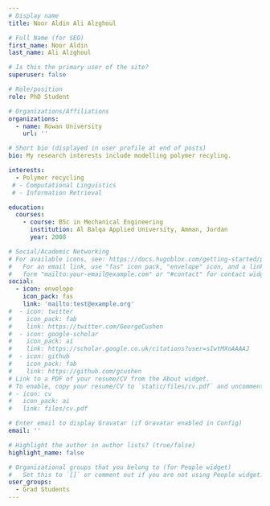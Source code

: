 ```yaml
---
# Display name
title: Noor Aldin Ali Alzghoul

# Full Name (for SEO)
first_name: Noor Aldin
last_name: Ali Alzghoul

# Is this the primary user of the site?
superuser: false

# Role/position
role: PhD Student

# Organizations/Affiliations
organizations:
  - name: Rowan University
    url: ''

# Short bio (displayed in user profile at end of posts)
bio: My research interests include modelling polymer recyling.

interests:
  - Polymer recycling
 # - Computational Linguistics
 # - Information Retrieval

education:
  courses:
    - course: BSc in Mechanical Engineering
      institution: Al Balqa Applied University, Amman, Jordan
      year: 2008

# Social/Academic Networking
# For available icons, see: https://docs.hugoblox.com/getting-started/page-builder/#icons
#   For an email link, use "fas" icon pack, "envelope" icon, and a link in the
#   form "mailto:your-email@example.com" or "#contact" for contact widget.
social:
  - icon: envelope
    icon_pack: fas
    link: 'mailto:test@example.org'
#  - icon: twitter
#    icon_pack: fab
#    link: https://twitter.com/GeorgeCushen
#  - icon: google-scholar
#    icon_pack: ai
#    link: https://scholar.google.co.uk/citations?user=sIwtMXoAAAAJ
#  - icon: github
#    icon_pack: fab
#    link: https://github.com/gcushen
# Link to a PDF of your resume/CV from the About widget.
# To enable, copy your resume/CV to `static/files/cv.pdf` and uncomment the lines below.
# - icon: cv
#   icon_pack: ai
#   link: files/cv.pdf

# Enter email to display Gravatar (if Gravatar enabled in Config)
email: ''

# Highlight the author in author lists? (true/false)
highlight_name: false

# Organizational groups that you belong to (for People widget)
#   Set this to `[]` or comment out if you are not using People widget.
user_groups:
  - Grad Students
---
```



